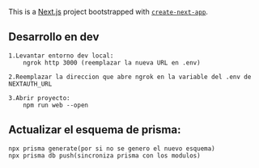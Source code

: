 This is a [Next.js](https://nextjs.org) project bootstrapped with [`create-next-app`](https://nextjs.org/docs/app/api-reference/cli/create-next-app).

## Desarrollo en dev

	1.Levantar entorno dev local:
  		ngrok http 3000 (reemplazar la nueva URL en .env)

	2.Reemplazar la direccion que abre ngrok en la variable del .env de NEXTAUTH_URL

	3.Abrir proyecto:
		npm run web --open
  
## Actualizar el esquema de prisma:
	npx prisma generate(por si no se genero el nuevo esquema)
	npx prisma db push(sincroniza prisma con los modulos)
